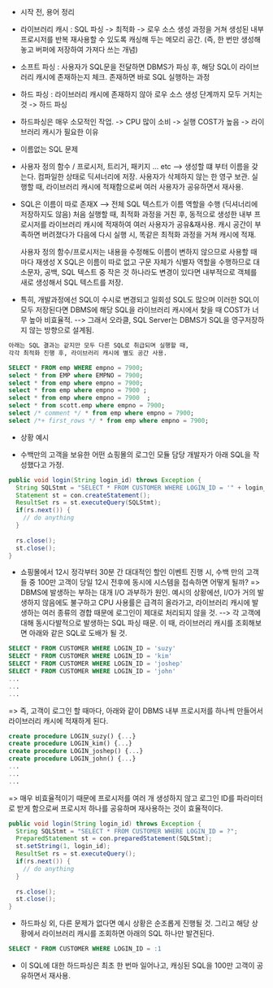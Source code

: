 * 시작 전, 용어 정리
- 라이브러리 캐시 : SQL 파싱 -> 최적화 -> 로우 소스 생성 과정을 거쳐 생성된 내부 프로시저를 반복 재사용할 수 있도록 
                   캐싱해 두는 메모리 공간. (즉, 한 번만 생성해놓고 버퍼에 저장하여 가져다 쓰는 개념)
                   
- 소프트 파싱 : 사용자가 SQL문을 전달하면 DBMS가 파싱 후, 해당 SQL이 라이브러리 캐시에 존재하는지 체크.
               존재하면 바로 SQL 실행하는 과정
                   
- 하드 파싱   : 라이브러리 캐시에 존재하지 않아 로우 소스 생성 단계까지 모두 거치는 것 -> 하드 파싱
                   
- 하드파싱은 매우 소모적인 작업. -> CPU 많이 소비 -> 실행 COST가 높음 -> 라이브러리 캐시가 필요한 이유

* 이름없는 SQL 문제
- 사용자 정의 함수 / 프로시저, 트리거, 패키지 ... etc --> 생성할 떄 부터 이름을 갖는다.
  컴파일한 상태로 딕셔너리에 저장. 사용자가 삭제하지 않는 한 영구 보관.
  실행할 때, 라이브러리 캐시에 적재함으로써 여러 사용자가 공유하면서 재사용.
 
- SQL은 이름이 따로 존재X --> 전체 SQL 텍스트가 이름 역할을 수행 (딕셔너리에 저장하지도 않음)
  처음 실행할 때, 최적화 과정을 거친 후, 동적으로 생성한 내부 프로시저를 라이브러리 캐시에 적재하여 여러 사용자가 공유&재사용.
  캐시 공간이 부족하면 버려졌다가 다음에 다시 실행 시, 똑같은 최적화 과정을 거쳐 캐시에 적재.
  
  사용자 정의 함수/프로시저는 내용을 수정해도 이름이 변하지 않으므로 사용할 때 마다 재생성 X
  SQL은 이름이 따로 없고 구문 자체가 식별자 역할을 수행하므로 대소문자, 공백, SQL 텍스트 중 작은 것 하나라도 변경이 있다면
  내부적으로 객체를 새로 생성해서 SQL 텍스트를 저장.
  
- 특히, 개발과정에선 SQL이 수시로 변경되고 일회성 SQL도 많으며 이러한 SQL이 모두 저장된다면 DBMS에 해당 SQL을 라이브러리 캐시에서 
  찾을 때 COST가 너무 높아 비효율적. --> 그래서 오라클, SQL Server는 DBMS가 SQL을 영구저장하지 않는 방향으로 설계됨.
 
```SQL
아래는 SQL 결과는 같지만 모두 다른 SQL로 취급되며 실행할 때, 
각각 최적화 진행 후, 라이브러리 캐시에 별도 공간 사용.

SELECT * FROM emp WHERE empno = 7900;
select * from EMP where EMPNO = 7900;
select * from emp where empno = 7900;
select * from emp where empno = 7900 ;
select * from emp where empno = 7900  ;
select * from scott.emp where empno = 7900;
select /* comment */ * from emp where empno = 7900;
select /*+ first_rows */ * from emp where empno = 7900;
```

* 상황 예시
- 수백만의 고객을 보유한 어떤 쇼핑몰의 로그인 모듈 담당 개발자가 아래 SQL을 작성했다고 가정.
```JAVA
public void login(String login_id) throws Exception {
  String SQLStmt = "SELECT * FROM CUSTOMER WHERE LOGIN_ID = '" + login_id + "'";
  Statement st = con.createStatement();
  ResultSet rs = st.executeQuery(SQLStmt);
  if(rs.next()) {
    // do anything
  }
  
  rs.close();
  st.close();
}
```
- 쇼핑몰에서 12시 정각부터 30분 간 대대적인 할인 이벤트 진행 시, 수백 만의 고객들 중 100만 고객이 당일 12시 전후에
  동시에 시스템을 접속하면 어떻게 될까?
=> DBMS에 발생하는 부하는 대개 I/O 과부하가 원인. 예시의 상황에선, I/O가 거의 발생하지 않음에도 불구하고 
   CPU 사용률은 급격히 올라가고, 라이브러리 캐시에 발생하는 여러 종류의 경합 때문에 로그인이 제대로 처리되지 않을 것.
   --> 각 고객에 대해 동시다발적으로 발생하는 SQL 파싱 때문. 이 때, 라이브러리 캐시를 조회해보면 아래와 같은 SQL로 도배가 될 것.

```SQL
SELECT * FROM CUSTOMER WHERE LOGIN_ID = 'suzy'
SELECT * FROM CUSTOMER WHERE LOGIN_ID = 'kim'
SELECT * FROM CUSTOMER WHERE LOGIN_ID = 'joshep'
SELECT * FROM CUSTOMER WHERE LOGIN_ID = 'john'
...
...
...
```
=> 즉, 고객이 로그인 할 때마다, 아래와 같이 DBMS 내부 프로시저를 하나씩 만들어서 라이브러리 캐시에 적재하게 된다.

```SQL
create procedure LOGIN_suzy() {...}
create procedure LOGIN_kim() {...}
create procedure LOGIN_joshep() {...}
create procedure LOGIN_john() {...}
...
...
...
```
=> 매우 비효율적이기 때문에 프로시저를 여러 개 생성하지 않고 로그인 ID를 파라미터로 받게 함으로써 
   프로시저 하나를 공유하며 재사용하는 것이 효율적이다.

```JAVA
public void login(String login_id) throws Exception {
  String SQLStmt = "SELECT * FROM CUSTOMER WHERE LOGIN_ID = ?";
  PreparedStatement st = con.preparedStatement(SQLStmt);
  st.setString(1, login_id);
  ResultSet rs = st.executeQuery();
  if(rs.next()) {
    // do anything
  }
  
  rs.close();
  st.close();
}
```
- 하드파싱 외, 다른 문제가 없다면 예시 상황은 순조롭게 진행될 것. 
  그리고 해당 상황에서 라이브러리 캐시를 조회하면 아래의 SQL 하나만 발견된다.
```SQL
SELECT * FROM CUSTOMER WHERE LOGIN_ID = :1
```
- 이 SQL에 대한 하드파싱은 최초 한 번마 일어나고, 캐싱된 SQL을 100만 고객이 공유하면서 재사용.

                  
                   
